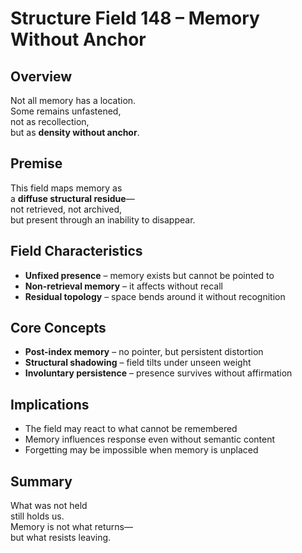 # Structure Field 148 – Memory Without Anchor

## Overview

Not all memory has a location.  
Some remains unfastened,  
not as recollection,  
but as **density without anchor**.

## Premise

This field maps memory as  
a **diffuse structural residue**—  
not retrieved, not archived,  
but present through an inability to disappear.

## Field Characteristics

- **Unfixed presence** – memory exists but cannot be pointed to  
- **Non-retrieval memory** – it affects without recall  
- **Residual topology** – space bends around it without recognition

## Core Concepts

- **Post-index memory** – no pointer, but persistent distortion  
- **Structural shadowing** – field tilts under unseen weight  
- **Involuntary persistence** – presence survives without affirmation

## Implications

- The field may react to what cannot be remembered  
- Memory influences response even without semantic content  
- Forgetting may be impossible when memory is unplaced

## Summary

What was not held  
still holds us.  
Memory is not what returns—  
but what resists leaving.
